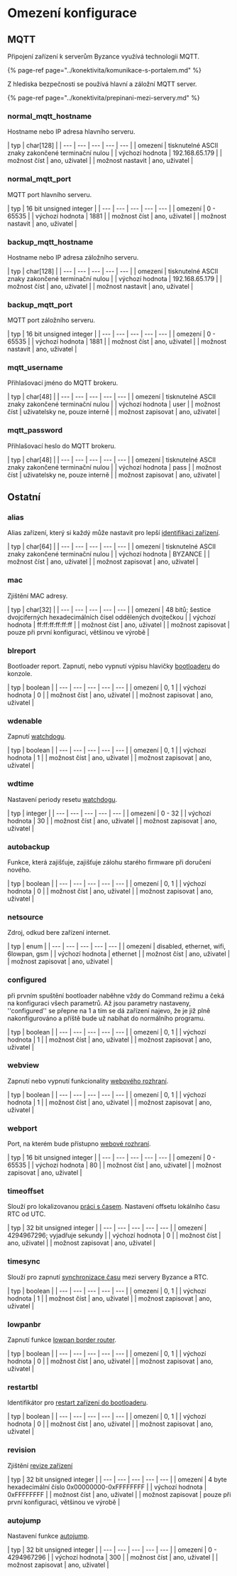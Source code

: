# Omezení konfigurace

## MQTT

Připojení zařízení k serverům Byzance využívá technologii MQTT. 

{% page-ref page="../konektivita/komunikace-s-portalem.md" %}

Z hlediska bezpečnosti se používá hlavní a záložní MQTT server. 

{% page-ref page="../konektivita/prepinani-mezi-servery.md" %}

### **normal\_mqtt\_hostname**

Hostname nebo IP adresa hlavního serveru.

| typ | char\[128\] |
| --- | --- | --- | --- | --- |
| omezení | tisknutelné ASCII znaky zakončené terminační nulou |
| výchozí hodnota | 192.168.65.179 |
| možnost číst | ano, uživatel |
| možnost nastavit | ano, uživatel |

### **normal\_mqtt\_port**

MQTT port hlavního serveru.

| typ | 16 bit unsigned integer |
| --- | --- | --- | --- | --- |
| omezení | 0 - 65535 |
| výchozí hodnota | 1881 |
| možnost číst | ano, uživatel |
| možnost nastavit | ano, uživatel |

### **backup\_mqtt\_hostname**

Hostname nebo IP adresa záložního serveru.

| typ | char\[128\] |
| --- | --- | --- | --- | --- |
| omezení | tisknutelné ASCII znaky zakončené terminační nulou |
| výchozí hodnota | 192.168.65.179 |
| možnost číst | ano, uživatel |
| možnost nastavit | ano, uživatel |

### **backup\_mqtt\_port**

MQTT port záložního serveru.

| typ | 16 bit unsigned integer |
| --- | --- | --- | --- | --- |
| omezení | 0 - 65535 |
| výchozí hodnota | 1881 |
| možnost číst | ano, uživatel |
| možnost nastavit | ano, uživatel |

### **mqtt\_username**

Přihlašovací jméno do MQTT brokeru.

| typ | char\[48\] |
| --- | --- | --- | --- | --- |
| omezení | tisknutelné ASCII znaky zakončené terminační nulou |
| výchozí hodnota | user |
| možnost číst | uživatelsky ne, pouze interně |
| možnost zapisovat | ano, uživatel |

### **mqtt\_password**

Přihlašovací heslo do MQTT brokeru.

| typ | char\[48\] |
| --- | --- | --- | --- | --- |
| omezení | tisknutelné ASCII znaky zakončené terminační nulou |
| výchozí hodnota | pass |
| možnost číst | uživatelsky ne, pouze interně |
| možnost zapisovat | ano, uživatel |

## Ostatní

### **alias**

Alias zařízení, který si každý může nastavit pro lepší [identifikaci zařízení](identifikace-zarizeni.md).

| typ | char\[64\] |
| --- | --- | --- | --- | --- |
| omezení | tisknutelné ASCII znaky zakončené terminační nulou |
| výchozí hodnota | BYZANCE |
| možnost číst | ano, uživatel |
| možnost zapisovat | ano, uživatel |

### **mac**

Zjištění MAC adresy.

| typ | char\[32\] |
| --- | --- | --- | --- | --- |
| omezení | 48 bitů; šestice dvojciferných hexadecimálních čísel oddělených dvojtečkou |
| výchozí hodnota | ff:ff:ff:ff:ff:ff |
| možnost číst | ano, uživatel |
| možnost zapisovat | pouze při první konfiguraci, většinou ve výrobě |

### **blreport**

Bootloader report. Zapnutí, nebo vypnutí výpisu hlavičky [bootloaderu](../architektura-fw/bootloader/) do konzole.

| typ | boolean |
| --- | --- | --- | --- | --- |
| omezení | 0, 1 |
| výchozí hodnota | 0 |
| možnost číst | ano, uživatel |
| možnost zapisovat | ano, uživatel |

### **wdenable**

Zapnutí [watchdogu](watchdog.md).

| typ | boolean |
| --- | --- | --- | --- | --- |
| omezení | 0, 1 |
| výchozí hodnota | 1 |
| možnost číst | ano, uživatel |
| možnost zapisovat | ano, uživatel |

### **wdtime**

Nastavení periody resetu [watchdogu](watchdog.md).

| typ | integer |
| --- | --- | --- | --- | --- |
| omezení | 0 - 32 |
| výchozí hodnota | 30 |
| možnost číst | ano, uživatel |
| možnost zapisovat | ano, uživatel |

### **autobackup**

Funkce, která zajišťuje, zajišťuje zálohu starého firmware při doručení nového.

| typ | boolean |
| --- | --- | --- | --- | --- |
| omezení | 0, 1 |
| výchozí hodnota | 0 |
| možnost číst | ano, uživatel |
| možnost zapisovat | ano, uživatel |

### **netsource**

Zdroj, odkud bere zařízení internet.

| typ | enum |
| --- | --- | --- | --- | --- |
| omezení | disabled, ethernet, wifi, 6lowpan, gsm |
| výchozí hodnota | ethernet |
| možnost číst | ano, uživatel |
| možnost zapisovat | ano, uživatel |

### **configured**

při prvním spuštění bootloader naběhne vždy do Command režimu a čeká na konfiguraci všech parametrů. Až jsou parametry nastaveny, ''configured'' se přepne na 1 a tím se dá zařízení najevo, že je již plně nakonfigurováno a příště bude už nabíhat do normálního programu.

| typ | boolean |
| --- | --- | --- | --- | --- |
| omezení | 0, 1 |
| výchozí hodnota | 1 |
| možnost číst | ano, uživatel |
| možnost zapisovat | ano, uživatel |

### **webview**

Zapnutí nebo vypnutí funkcionality [webového rozhraní](webove-rozhrani/).

| typ | boolean |
| --- | --- | --- | --- | --- |
| omezení | 0, 1 |
| výchozí hodnota | 1 |
| možnost číst | ano, uživatel |
| možnost zapisovat | ano, uživatel |

### **webport**

Port, na kterém bude přístupno [webové rozhraní](webove-rozhrani/).

| typ | 16 bit unsigned integer |
| --- | --- | --- | --- | --- |
| omezení | 0 - 65535 |
| výchozí hodnota | 80 |
| možnost číst | ano, uživatel |
| možnost zapisovat | ano, uživatel |

### **timeoffset**

Slouží pro lokalizovanou [práci s časem](../tutorialy/prace-s-datem-a-casem-rtc.md). Nastavení offsetu lokálního času RTC od UTC.

| typ | 32 bit unsigned integer |
| --- | --- | --- | --- | --- |
| omezení |  4294967296; vyjadřuje sekundy |
| výchozí hodnota | 0 |
| možnost číst | ano, uživatel |
| možnost zapisovat | ano, uživatel |

### **timesync**

Slouží pro zapnutí [synchronizace času](../tutorialy/prace-s-datem-a-casem-rtc.md) mezi servery Byzance a RTC.

| typ | boolean |
| --- | --- | --- | --- | --- |
| omezení |  0, 1 |
| výchozí hodnota | 1 |
| možnost číst | ano, uživatel |
| možnost zapisovat | ano, uživatel |

### **lowpanbr**

Zapnutí funkce [lowpan border router](../konektivita/6lowpan.md).

| typ | boolean |
| --- | --- | --- | --- | --- |
| omezení |  0, 1 |
| výchozí hodnota | 0 |
| možnost číst | ano, uživatel |
| možnost zapisovat | ano, uživatel |

### **restartbl**

Identifikátor pro [restart zařízení do bootloaderu](../architektura-fw/bootloader/).

| typ | boolean |
| --- | --- | --- | --- | --- |
| omezení | 0, 1 |
| výchozí hodnota | 0 |
| možnost číst | ano, uživatel |
| možnost zapisovat | ano, uživatel |

### **revision**

Zjištění [revize zařízení](revize.md)

| typ | 32 bit unsigned integer |
| --- | --- | --- | --- | --- |
| omezení | 4 byte hexadecimální číslo 0x00000000-0xFFFFFFFF |
| výchozí hodnota | 0xFFFFFFFF |
| možnost číst | ano, uživatel |
| možnost zapisovat | pouze při první konfiguraci, většinou ve výrobě |

### **autojump**

Nastavení funkce [autojump](omezeni-konfigurace.md#autojump).

| typ | 32 bit unsigned integer |
| --- | --- | --- | --- | --- |
| omezení | 0 - 4294967296 |
| výchozí hodnota | 300 |
| možnost číst | ano, uživatel |
| možnost zapisovat | ano, uživatel |

